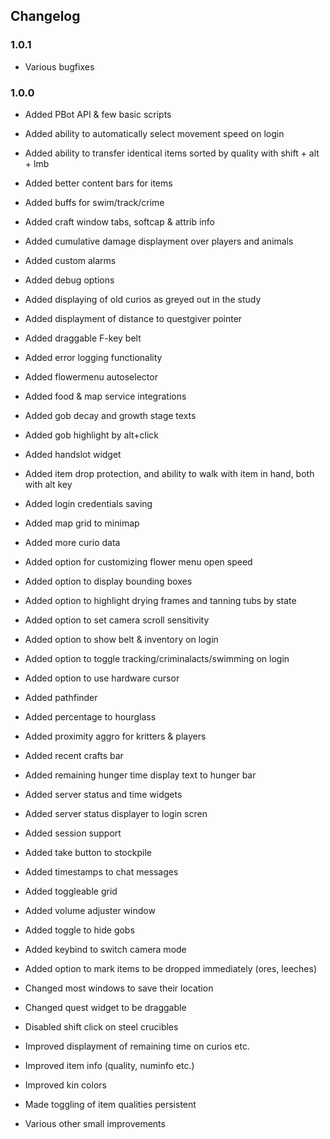## Changelog

### 1.0.1
- Various bugfixes

### 1.0.0

- Added PBot API & few basic scripts
- Added ability to automatically select movement speed on login
- Added ability to transfer identical items sorted by quality with shift + alt + lmb
- Added better content bars for items
- Added buffs for swim/track/crime
- Added craft window tabs, softcap & attrib info
- Added cumulative damage displayment over players and animals
- Added custom alarms
- Added debug options
- Added displaying of old curios as greyed out in the study
- Added displayment of distance to questgiver pointer
- Added draggable F-key belt
- Added error logging functionality
- Added flowermenu autoselector
- Added food & map service integrations
- Added gob decay and growth stage texts
- Added gob highlight by alt+click
- Added handslot widget
- Added item drop protection, and ability to walk with item in hand, both with alt key
- Added login credentials saving
- Added map grid to minimap
- Added more curio data
- Added option for customizing flower menu open speed
- Added option to display bounding boxes
- Added option to highlight drying frames and tanning tubs by state
- Added option to set camera scroll sensitivity
- Added option to show belt & inventory on login
- Added option to toggle tracking/criminalacts/swimming on login
- Added option to use hardware cursor
- Added pathfinder
- Added percentage to hourglass
- Added proximity aggro for kritters & players
- Added recent crafts bar
- Added remaining hunger time display text to hunger bar
- Added server status and time widgets
- Added server status displayer to login scren
- Added session support
- Added take button to stockpile
- Added timestamps to chat messages
- Added toggleable grid
- Added volume adjuster window
- Added toggle to hide gobs
- Added keybind to switch camera mode
- Added option to mark items to be dropped immediately (ores, leeches)


- Changed most windows to save their location
- Changed quest widget to be draggable
- Disabled shift click on steel crucibles
- Improved displayment of remaining time on curios etc.
- Improved item info (quality, numinfo etc.)
- Improved kin colors
- Made toggling  of item qualities persistent


- Various other small improvements
